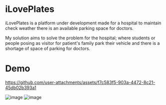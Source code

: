 
# iLovePlates

iLovePlates is a platform under development made for a hospital to maintain check weather there is an available parking space for doctors.

My solution aims to solve the problem for the hospital; where students or people posing as visitor for patient's family park their vehicle and there is a shortage of space of parking for doctors. 


# Demo

https://github.com/user-attachments/assets/f7c583f5-903a-4472-8c21-45db02b393a1

![image](https://github.com/user-attachments/assets/5fc2b6a5-0b1a-47be-96e6-507bcbd46d39)
![image](https://github.com/user-attachments/assets/ee77f60f-9584-4240-a28e-4532d4b00b03)
